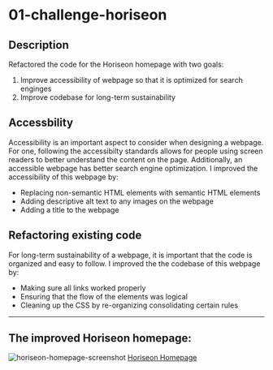 # 01-challenge-horiseon
## Description
Refactored the code for the Horiseon homepage with two goals:
1. Improve accessibility of webpage so that it is optimized for search enginges
2. Improve codebase for long-term sustainability

## Accessbility
Accessibility is an important aspect to consider when designing a webpage. For one, following the accessibilty standards allows for people using screen readers to better understand the content on the page. Additionally, an accessible webpage has better search engine optimization.
I improved the accessibility of this webpage by:
* Replacing non-semantic HTML elements with semantic HTML elements
* Adding descriptive alt text to any images on the webpage
* Adding a title to the webpage

## Refactoring existing code
For long-term sustainability of a webpage, it is important that the code is organized and easy to follow.
I improved the the codebase of this webpage by:
* Making sure all links worked properly
* Ensuring that the flow of the elements was logical
* Cleaning up the CSS by re-organizing consolidating certain rules

---

## The improved Horiseon homepage:
![horiseon-homepage-screenshot](https://user-images.githubusercontent.com/110869605/185257510-103712ec-bdef-4b3b-8bb8-ea41abb67eee.png)
[Horiseon Homepage](https://spurs16.github.io/01-challenge-horiseon/) 
